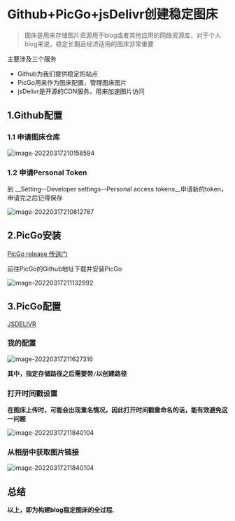 # Github+PicGo+jsDelivr创建稳定图床

> 图床是用来存储图片资源用于blog或者其他应用的网络资源库，对于个人blog来说，稳定长期且经济适用的图床非常重要

主要涉及三个服务

* Github为我们提供稳定的站点
* PicGo用来作为图床配置，管理图床图片
* jsDelivr是开源的CDN服务，用来加速图片访问

<!-- toc -->

## 1.Github配置

### 1.1 申请图床仓库

![image-20220317210158594](https://cdn.jsdelivr.net/gh/HappyiRick/Album/Blogimg/202203172103031.png)

### 1.2 申请Personal Token

到 __Setting--Developer settings--Personal access tokens__申请新的token，申请完之后记得保存

![image-20220317210812787](https://cdn.jsdelivr.net/gh/HappyiRick/Album/Blogimg/202203172108137.png)

## 2.PicGo安装

[PicGo release 传送门](https://github.com/Molunerfinn/PicGo/releases)

前往PicGo的Github地址下载并安装PicGo

![image-20220317211132992](https://cdn.jsdelivr.net/gh/HappyiRick/Album/Blogimg/202203172111780.png)

## 3.PicGo配置

[JSDELIVR](https://www.jsdelivr.com/) 

### 我的配置

![image-20220317211627316](https://cdn.jsdelivr.net/gh/HappyiRick/Album/Blogimg/202203172116298.png)

__其中，指定存储路径之后需要带`/`以创建路径__

### 打开时间戳设置

__在图床上传时，可能会出现重名情况，因此打开时间戳重命名的话，能有效避免这一问题__

![image-20220317211840104](https://cdn.jsdelivr.net/gh/HappyiRick/Album/Blogimg/202203172118655.png)

### 从相册中获取图片链接

![image-20220317211840104](https://cdn.jsdelivr.net/gh/HappyiRick/Album/Blogimg/202203180929932.png)

## 总结

__以上，即为构建blog稳定图床的全过程.__

<!-- endtoc -->
